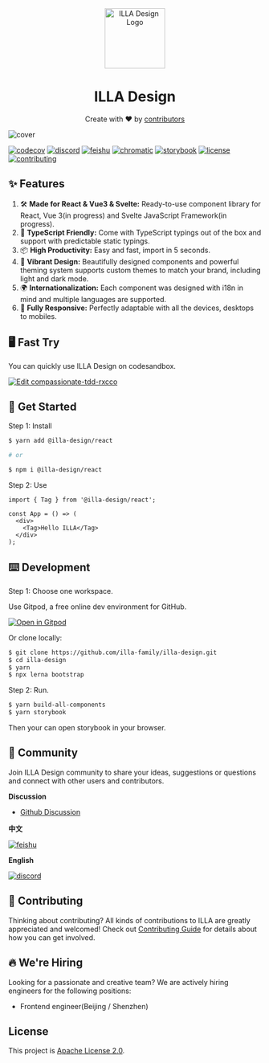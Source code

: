 <div align="center">
    <img alt="ILLA Design Logo" width="120px" height="120px" src="https://devbo.cn/logo.svg"/>
</div>

<h1 align="center">ILLA Design</h1>

<div align="center">
  <p>Create with ❤︎ by <a href="https://github.com/illa-family/illa-design/graphs/contributors">contributors</a></p>
</div>

![cover](https://devbo.cn/cover.png)

[![codecov](https://codecov.io/gh/illa-family/illa-design/branch/main/graph/badge.svg?token=GR2SOLBWQN)](https://codecov.io/gh/illa-family/illa-design)
[![discord](https://img.shields.io/discord/912270459574292500.svg?&label=&logo=discord&logoColor=ffffff&color=7389D8&labelColor=6A7EC2)](https://discord.gg/2tGBuJkgd6)
[![feishu](https://devbo.cn/feishu.svg)](https://applink.feishu.cn/client/chat/chatter/add_by_link?link_token=a8ck3dda-d44f-4897-8504-6775e8ff5e13)
[![chromatic](https://devbo.cn/chromatic.svg)](https://chromatic.com/library?appId=618513c5ace06a003a5ed751&branch=main)
[![storybook](https://devbo.cn/storybook.svg)](https://main--618513c5ace06a003a5ed751.chromatic.com)
[![license](https://badgen.net/gitlab/license/gitlab-org/omnibus-gitlab)](./LICENSE)
[![contributing](https://badgen.net/badge/PRs/Welcome/green?icon=storybook)](./CONTRIBUTING.md)

## ✨ Features

1. 🛠 **Made for React & Vue3 & Svelte:** Ready-to-use component library for React, Vue 3(in progress) and Svelte
   JavaScript Framework(in progress).
2. 📝 **TypeScript Friendly:** Come with TypeScript typings out of the box and support with predictable static typings.
3. 📦 **High Productivity:** Easy and fast, import in 5 seconds.
4. 🎨 **Vibrant Design:** Beautifully designed components and powerful theming system supports custom themes to match
   your brand, including light and dark mode.
5. 🌍 **Internationalization:** Each component was designed with i18n in mind and multiple languages are supported.
6. 📱 **Fully Responsive:** Perfectly adaptable with all the devices, desktops to mobiles.

## 🖥 Fast Try

You can quickly use ILLA Design on codesandbox.

[![Edit compassionate-tdd-rxcco](https://codesandbox.io/static/img/play-codesandbox.svg)](https://codesandbox.io/s/compassionate-tdd-rxcco?fontsize=14&hidenavigation=1&theme=dark)

## 🚀 Get Started

Step 1: Install

```bash
$ yarn add @illa-design/react

# or

$ npm i @illa-design/react
```

Step 2: Use

```tsx
import { Tag } from '@illa-design/react';

const App = () => (
  <div>
    <Tag>Hello ILLA</Tag>
  </div>
);
```

## ⌨️ Development

Step 1: Choose one workspace.

Use Gitpod, a free online dev environment for GitHub.

[![Open in Gitpod](https://gitpod.io/button/open-in-gitpod.svg)](https://gitpod.io/#https://github.com/illa-family/illa-design)

Or clone locally:

```bash
$ git clone https://github.com/illa-family/illa-design.git
$ cd illa-design
$ yarn
$ npx lerna bootstrap
```

Step 2: Run.

```bash
$ yarn build-all-components
$ yarn storybook
```

Then your can open storybook in your browser.

## 💬 Community

Join ILLA Design community to share your ideas, suggestions or questions and connect with other users and contributors.

<b>Discussion</b>

- [Github Discussion](https://github.com/illa-family/illa-design/discussions)

<b>中文</b>

[![feishu](https://devbo.cn/feishu.svg)](https://applink.feishu.cn/client/chat/chatter/add_by_link?link_token=a8ck3dda-d44f-4897-8504-6775e8ff5e13)

<b>English</b>

[![discord](https://img.shields.io/discord/912270459574292500.svg?&label=&logo=discord&logoColor=ffffff&color=7389D8&labelColor=6A7EC2)](https://discord.gg/2tGBuJkgd6)

## 🌱 Contributing

Thinking about contributing? All kinds of contributions to ILLA are greatly appreciated and welcomed! Check
out [Contributing Guide](./CONTRIBUTING.md) for details about how you can get involved.

## 🔥 We're Hiring

Looking for a passionate and creative team? We are actively hiring engineers for the following positions:

- Frontend engineer(Beijing / Shenzhen)

## License

This project is [Apache License 2.0](./LICENSE).
